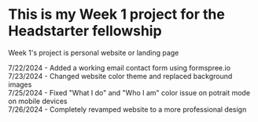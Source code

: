 # This is my Week 1 project for the Headstarter fellowship
Week 1's project is personal website or landing page <br />

7/22/2024 - Added a working email contact form using formspree.io <br />
7/23/2024 - Changed website color theme and replaced background images <br />
7/25/2024 - Fixed "What I do" and "Who I am" color issue on potrait mode on mobile devices <br />
7/26/2024 - Completely revamped website to a more professional design <br />